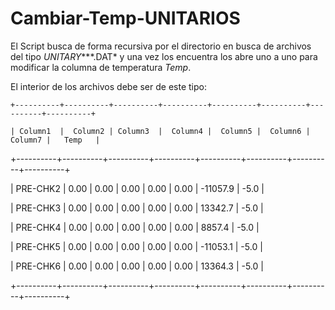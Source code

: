 # Cambiar-Temp-UNITARIOS

El Script busca de forma recursiva por el directorio en busca de archivos del tipo *UNITARY****.DAT* y una vez los encuentra los abre uno a uno para modificar la columna de temperatura *Temp*.

El interior de los archivos debe ser de este tipo:

`+----------+----------+----------+----------+----------+----------+----------+----------+`

`| Column1  |  Column2 | Column3  |  Column4 |  Column5 |  Column6 |  Column7 |   Temp   |`

+----------+----------+----------+----------+----------+----------+----------+----------+

| PRE-CHK2 |     0.00 |     0.00 |     0.00 |     0.00 |     0.00 | -11057.9 |     -5.0 |

| PRE-CHK3 |     0.00 |     0.00 |     0.00 |     0.00 |     0.00 |  13342.7 |     -5.0 |

| PRE-CHK4 |     0.00 |     0.00 |     0.00 |     0.00 |     0.00 |   8857.4 |     -5.0 |

| PRE-CHK5 |     0.00 |     0.00 |     0.00 |     0.00 |     0.00 | -11053.1 |     -5.0 |

| PRE-CHK6 |     0.00 |     0.00 |     0.00 |     0.00 |     0.00 |  13364.3 |     -5.0 |

+----------+----------+----------+----------+----------+----------+----------+----------+
